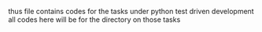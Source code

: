 thus file contains codes for the tasks under python test driven development
all codes here will be for the directory on those tasks
